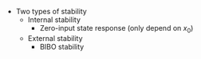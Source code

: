 - Two types of stability
	- Internal stability
		- Zero-input state response (only depend on $x_0$)
	- External stability
		- BIBO stability